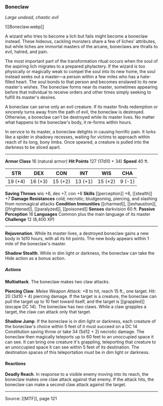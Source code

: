 ### Boneclaw
_Large undead, chaotic evil_

![[Boneclaw.webp]]

A wizard who tries to become a lich but fails might become a boneclaw instead. These hideous, cackling monsters share a few of liches' attributes, but while liches are immortal masters of the arcane, boneclaws are thralls to evil, hatred, and pain.

The most important part of the transformation ritual occurs when the soul of the aspiring lich migrates to a prepared phylactery. If the wizard is too physically or magically weak to compel the soul into its new home, the soul instead seeks out a master—a person within a few miles who has a hate-filled heart. The soul bonds to that person and becomes enslaved to its new master's wishes. The boneclaw forms near its master, sometimes appearing before that individual to receive orders and other times simply seeking to fulfill its master's desires.

A boneclaw can serve only an evil creature. If its master finds redemption or sincerely turns away from the path of evil, the boneclaw is destroyed. Otherwise, a boneclaw can't be destroyed while its master lives. No matter what happens to the boneclaw's body, it re-forms within hours.

In service to its master, a boneclaw delights in causing horrific pain. It lurks like a spider in shadowy recesses, waiting for victims to approach within reach of its long, bony limbs. Once speared, a creature is pulled into the darkness to be sliced apart.



---

**Armor Class** 16 (natural armor)
**Hit Points** 127 (17d10 + 34)
**Speed** 40 ft.

| STR     | DEX     | CON     | INT     | WIS     | CHA     |
|---------|---------|---------|---------|---------|---------|
| 19 (+4) | 16 (+3) | 15 (+2) | 13 (+1) | 15 (+2) | 9 (-1) |

**Saving Throws** wis +6, dex +7, con +6
**Skills** [[perception]] +6, [[stealth]] +7
**Damage Resistances** cold; necrotic; bludgeoning, piercing, and slashing from nonmagical attacks
**Condition Immunities** [[charmed]], [[exhaustion]], [[frightened]], [[paralyzed]], [[poisoned]]
**Senses** darkvision 60 ft.
**Passive Perception** 16
**Languages** Common plus the main language of its master
**Challenge** 12 (8,400 XP)

---

**Rejuvenation**. While its master lives, a destroyed boneclaw gains a new body in 1d10 hours, with all its hit points. The new body appears within 1 mile of the boneclaw's master.

**Shadow Stealth**. While in dim light or darkness, the boneclaw can take the Hide action as a bonus action.

##### Actions
**Multiattack**. The boneclaw makes two claw attacks.

**Piercing Claw**. _Melee Weapon Attack:_ +8 to hit, reach 15 ft., one target. Hit: 20 (3d10 + 4) piercing damage. If the target is a creature, the boneclaw can pull the target up to 10 feet toward itself, and the target is [[grappled]] (escape DC 14). The boneclaw has two claws. While a claw grapples a target, the claw can attack only that target.

**Shadow Jump**. If the boneclaw is in dim light or darkness, each creature of the boneclaw's choice within 5 feet of it must succeed on a DC 14 Constitution saving throw or take 34 (5d12 + 2) necrotic damage. The boneclaw then magically teleports up to 60 feet to an unoccupied space it can see. It can bring one creature it's grappling, teleporting that creature to an unoccupied space it can see within 5 feet of its destination. The destination spaces of this teleportation must be in dim light or darkness.

#### Reactions
**Deadly Reach**. In response to a visible enemy moving into its reach, the boneclaw makes one claw attack against that enemy. If the attack hits, the boneclaw can make a second claw attack against the target.


---

Source: [[MTF]], page 121